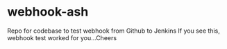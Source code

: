 # webhook-ash
Repo for codebase to test webhook from Github to Jenkins
If you see this, webhook test worked for you...Cheers

